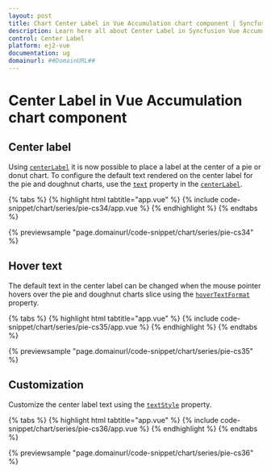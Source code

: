 ```yaml
---
layout: post
title: Chart Center Label in Vue Accumulation chart component | Syncfusion
description: Learn here all about Center Label in Syncfusion Vue Accumulation chart component of Syncfusion Essential JS 2 and more.
control: Center Label
platform: ej2-vue
documentation: ug
domainurl: ##DomainURL##
---
```


# Center Label in Vue Accumulation chart component

## Center label

Using [`centerLabel`](https://ej2.syncfusion.com/vue/documentation/api/accumulation-chart/centerLabel) it is now possible to place a label at the center of a pie or donut chart. To configure the default text rendered on the center label for the pie and doughnut charts, use the [`text`](https://ej2.syncfusion.com/vue/documentation/api/accumulation-chart/centerLabel/#text) property in the [`centerLabel`](https://ej2.syncfusion.com/vue/documentation/api/accumulation-chart/centerLabel).

{% tabs %}
{% highlight html tabtitle="app.vue" %}
{% include code-snippet/chart/series/pie-cs34/app.vue %}
{% endhighlight %}
{% endtabs %}
        
{% previewsample "page.domainurl/code-snippet/chart/series/pie-cs34" %}

## Hover text

The default text in the center label can be changed when the mouse pointer hovers over the pie and doughnut charts slice using the [`hoverTextFormat`](https://ej2.syncfusion.com/vue/documentation/api/accumulation-chart/centerLabel/#hovertextformat) property.

{% tabs %}
{% highlight html tabtitle="app.vue" %}
{% include code-snippet/chart/series/pie-cs35/app.vue %}
{% endhighlight %}
{% endtabs %}
        
{% previewsample "page.domainurl/code-snippet/chart/series/pie-cs35" %}

## Customization

Customize the center label text using the [`textStyle`](https://ej2.syncfusion.com/vue/documentation/api/accumulation-chart/centerLabel/#textstyle) property.

{% tabs %}
{% highlight html tabtitle="app.vue" %}
{% include code-snippet/chart/series/pie-cs36/app.vue %}
{% endhighlight %}
{% endtabs %}
        
{% previewsample "page.domainurl/code-snippet/chart/series/pie-cs36" %}